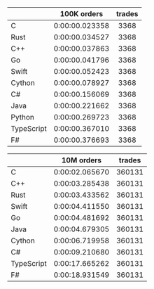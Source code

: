 ||100K orders|trades|
-|:-:|:-:|
|C|0:00:00.023358|3368|
|Rust|0:00:00.034527|3368|
|C++|0:00:00.037863|3368|
|Go|0:00:00.041796|3368|
|Swift|0:00:00.052423|3368|
|Cython|0:00:00.078927|3368|
|C#|0:00:00.156069|3368|
|Java|0:00:00.221662|3368|
|Python|0:00:00.269723|3368|
|TypeScript|0:00:00.367010|3368|
|F#|0:00:00.376693|3368|


||10M orders|trades|
-|:-:|:-:|
|C|0:00:02.065670|360131|
|C++|0:00:03.285438|360131|
|Rust|0:00:03.433562|360131|
|Swift|0:00:04.411550|360131|
|Go|0:00:04.481692|360131|
|Java|0:00:04.679305|360131|
|Cython|0:00:06.719958|360131|
|C#|0:00:09.210680|360131|
|TypeScript|0:00:17.665262|360131|
|F#|0:00:18.931549|360131|


